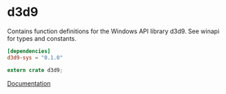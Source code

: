 # d3d9 #
Contains function definitions for the Windows API library d3d9. See winapi for types and constants.

```toml
[dependencies]
d3d9-sys = "0.1.0"
```

```rust
extern crate d3d9;
```

[Documentation](https://retep998.github.io/doc/d3d9/)
